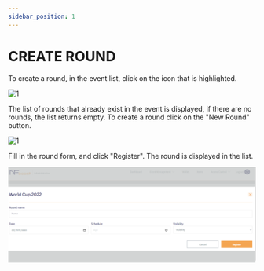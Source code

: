```yaml
---
sidebar_position: 1
---
```


# CREATE ROUND

To create a round, in the event list, click on the icon that is highlighted.

![1](/img/group-create-1.png)

The list of rounds that already exist in the event is displayed, if there are no rounds, the list returns empty.
To create a round click on the "New Round" button.

![1](/img/group-create-2.png)

Fill in the round form, and click "Register". The round is displayed in the list.

![1](/img/round-register.PNG)
